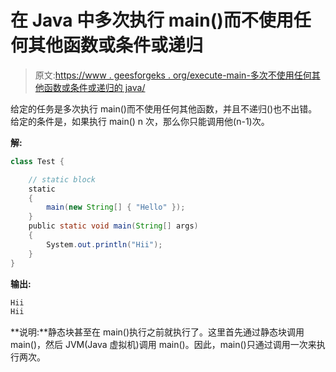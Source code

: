 # 在 Java 中多次执行 main()而不使用任何其他函数或条件或递归

> 原文:[https://www . geesforgeks . org/execute-main-多次不使用任何其他函数或条件或递归的 java/](https://www.geeksforgeeks.org/execute-main-multiple-times-without-using-any-other-function-or-condition-or-recursion-in-java/)

给定的任务是多次执行 main()而不使用任何其他函数，并且不递归()也不出错。给定的条件是，如果执行 main() n 次，那么你只能调用他(n-1)次。

**解:**

```java
class Test {

    // static block
    static
    {
        main(new String[] { "Hello" });
    }
    public static void main(String[] args)
    {
        System.out.println("Hii");
    }
}
```

**输出:**

```java
Hii
Hii

```

**说明:**静态块甚至在 main()执行之前就执行了。这里首先通过静态块调用 main()，然后 JVM(Java 虚拟机)调用 main()。因此，main()只通过调用一次来执行两次。